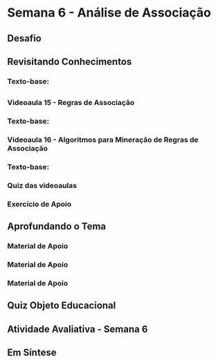 # Semana 6 - Análise de Associação

## Desafio
## Revisitando Conhecimentos
### Texto-base:

##
### Videoaula 15 - Regras de Associação
### Texto-base:
### Videoaula 16 - Algoritmos para Mineração de Regras de Associação
### Texto-base:
### Quiz das videoaulas
### Exercício de Apoio
####
####
## Aprofundando o Tema
### Material de Apoio
### Material de Apoio
### Material de Apoio

## Quiz Objeto Educacional
## Atividade Avaliativa - Semana 6

## Em Síntese